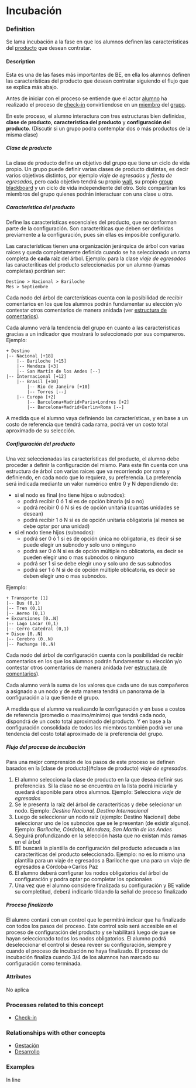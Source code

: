 Incubación
======

### Definition
Se lama incubación a la fase en que los alumnos definen las características del [producto](producto.md) que desean contratar.

#### Description
Esta es una de las fases más importantes de BE, en ella los alumnos definen las características del producto que desean contratar siguiendo el flujo que se explica más abajo. 

Antes de iniciar con el proceso se entiende que el actor [alumno](../actors/alumno.md) ha realizado el proceso de [check-in](../process/check-in.md) convirtiendose en un [miembro](../actors/miembro.md) del [grupo](../actors/grupo.md).

En este proceso, el alumno interactura con tres estructuras bien definidas, **clase de producto**, **característica del producto** y **configuración del producto**. (Discutir si un grupo podra contemplar dos o más productos de la misma clase)

##### Clase de producto
La clase de producto define un objetivo del grupo que tiene un ciclo de vida propio. Un grupo puede definir varias clases de producto distintas, es decir varios objetivos distintos, por ejemplo *viaje de egresados* y *fiesta de egresados*, pero cada objetivo tendrá su propio [wall](wall.md), su propio [group blackboard](group-blackboard.md) y un ciclo de vida independiente del otro. Solo compartiran los miembros del grupo quienes podrán interactuar con una clase u otra.

##### Característica del producto
Define las características escenciales del producto, que no conforman parte de la configuración. Son caracteríticas que deben ser definidas previamente a la configuración, pues sin ellas es imposible configurarlo. 

Las características tienen una organización jerárquica de árbol con varias raices y queda completamente definida cuando se ha seleccionado un rama completa de **cada** raiz del árbol. Ejemplo: para la clase *viaje de egresados* las caracteríticas del producto seleccionadas por un alumno (ramas completas) pordrían ser: 
```
Destino > Nacional > Bariloche
Mes > Septiembre
```
Cada nodo del árbol de carcterísticas cuenta con la posibilidad de recibir comentarios en los que los alumnos podrán fundamentar su elección y/o contestar otros comentarios de manera anidada (ver [estructura de comentarios](estructura-de-comentarios.md)).

Cada alumno verá la tendencia del grupo en cuanto a las características gracias a un indicador que mostrará lo seleccionado por sus companeros. Ejemplo:
```
+ Destino
|-- Nacional [+18]
    |-- Bariloche [+15]
    |-- Mendoza [+3]
    |-- San Martín de los Andes [--]
|-- Internacional [+12]
    |-- Brasil [+10]
        |-- Rio de Janeiro [+10]
        |-- Torres [--]
    |-- Europa [+2]
        |-- Barcelona+Madrid+Paris+Londres [+2]
        |-- Barcelona+Madrid+Berlin+Roma [--]
```

A medida que el alumno vaya definiendo las características, y en base a un costo de referencia que tendrá cada rama, podrá ver un costo total aproximado de su selección.

##### Configuración del producto
Una vez seleccionadas las características del producto, el alumno debe proceder a definir la configuración del mismo. Para este fin cuenta con una estructura de árbol con varias raices que va recorriendo por rama y definiendo, en cada nodo que lo requiera, su preferencia.
La preferencia será indicada mediante un valor numérico entre 0 y N dependiendo de:

* si el nodo es final (no tiene hijos o subnodos):
    * podrá recibir 0 ó 1 si es de opción binaria (si o no)
    * podrá recibir 0 ó N si es de opción unitaria (cuantas unidades se desean)
    * podrá recibir 1 ó N si es de opción unitaria obligatoria (al menos se debe optar por una unidad)
* si el nodo tiene hijos (subnodos):
    * podrá ser 0 ó 1 si es de opción única no obligatoria, es decir si se puede elegir un subnodo y solo uno o ninguno
    * podrá ser 0 ó N si es de opción múltiple no oblicatoria, es decir se pueden elegir uno o mas subnodos o ninguno
    * podrá ser 1 si se debe elegir uno y solo uno de sus subnodos
    * podrá ser 1 ó N si de de opción múltiple oblicatoria, es decir se deben elegir uno o mas subnodos.

Ejemplo:
```
+ Transporte [1]
|-- Bus (0,1)
|-- Tren (0,1)
|-- Aereo (0,1)
+ Excursiones [0..N]
|-- Lago Lacar (0,1)
|-- Cerro Catedral (0,1)
+ Disco [0..N]
|-- Cerebro (0..N)
|-- Pachanga (0..N)
```
Cada nodo del árbol de configuración cuenta con la posibilidad de recibir comentarios en los que los alumnos podrán fundamentar su elección y/o contestar otros comentarios de manera anidada (ver [estructura de comentarios](estructura-de-comentarios.md)).

Cada alumno verá la suma de los valores que cada uno de sus compañeros a asignado a un nodo y de esta manera tendrá un panorama de la configuración a la que tiende el grupo.

A medida que el alumno va realizando la configuración y en base a costos de referencia (promedio o maximo/mínimo) que tendrá cada nodo, dispondrá de un costo total aproximado del producto. Y en base a la configuración consolidada de todos los miembros también podrá ver una tendencia del costo total aproximado de la preferencia del grupo.

##### Flujo del proceso de incubación
Para una mejor comprensión de los pasos de este proceso se definen basados en la [clase de producto](#clase de producto) *viaje de egresados*.

1. El alumno selecciona la clase de producto en la que desea definir sus preferencias. Si la clase no se encuentra en la lista podrá iniciarla y quedará disponible para otros alumnos. Ejemplo: Selecciona *viaje de egresados*
2. Se le presenta la raíz del árbol de caracteríticas y debe selecionar un nodo. Ejemplo: *Destino Nacional, Destino Internacional*
3. Luego de seleccionar un nodo raíz (ejemplo: Destino Nacional) debe seleccionar uno de los subnodos que se le presentan (de existir alguno). Ejemplo: *Bariloche, Córdoba, Mendoza, San Martín de los Andes*
4. Seguirá profundizando en la selección hasta que no existan más ramas en el árbol
5. BE buscará la plantilla de configuración del producto adecuada a las caracteríticas del producto seleccionado. Ejemplo: no es lo mismo una plantilla para un viaje de egresados a Bariloche que una para un viaje de egresados a Córdoba->Carlos Paz
6. El alumno deberá configurar los nodos obligatorios del árbol de configuración y podra optar po completar los opcionales
7. Una vez que el alumno considere finalizada su configuración y BE valide su completitud, deberá indicarlo tildando la señal de proceso finalizado

##### Proceso finalizado
El alumno contará con un control que le permitirá indicar que ha finalizado con todos los pasos del proceso. Este control solo será accesible en el proceso de configuración del producto y se habilitará luego de que se hayan seleccionado todos los nodos obligatorios.
El alumno podrá deseleccionar el control si desea reveer su configuración, siempre y cuando el proceso de incubación no haya finalizado.
El proceso de incubación finaliza cuando 3/4 de los alumnos han marcado su configuración como terminada.

#### Attributes
No aplica

### Processes related to this concept
* [Check-in](../process/check-in.md)

### Relationships with other concepts
* [Gestación](gestacion.md)
* [Desarrollo](development-phase.md)

### Examples 
In line